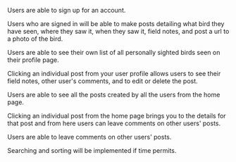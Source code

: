 Users are able to sign up for an account.

Users who are signed in will be able to make posts detailing what bird they have seen, where they saw it, when they saw it, field notes, and post a url to a photo of the bird.

Users are able to see their own list of all personally sighted birds seen on their profile page.

Clicking an individual post from your user profile allows users to see their field notes, other user's comments, and to edit or delete the post.

Users are able to see all the posts created by all the users from the home page.

Clicking an individual post from the home page brings you to the details for that post and from here users can leave comments on other users' posts.

Users are able to leave comments on other users' posts.

Searching and sorting will be implemented if time permits.
